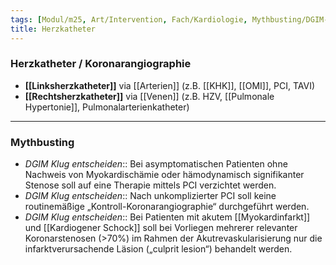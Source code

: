 ```yaml
---
tags: [Modul/m25, Art/Intervention, Fach/Kardiologie, Mythbusting/DGIM-Klug-entscheiden]
title: Herzkatheter
---
```

### Herzkatheter / Koronarangiographie
- **[[Linksherzkatheter]]** via [[Arterien]] (z.B. [[KHK]], [[OMI]], PCI, TAVI)
- **[[Rechtsherzkatheter]]** via [[Venen]] (z.B. HZV, [[Pulmonale Hypertonie]], Pulmonalarterienkatheter)
---
### Mythbusting
- *DGIM Klug entscheiden*:: Bei asymptomatischen Patienten ohne Nachweis von Myokardischämie oder hämodynamisch signifikanter Stenose soll auf eine Therapie mittels PCI verzichtet werden.
- *DGIM Klug entscheiden*:: Nach unkomplizierter PCI soll keine routinemäßige „Kontroll-Koronarangiographie“ durchgeführt werden.
- *DGIM Klug entscheiden*:: Bei Patienten mit akutem [[Myokardinfarkt]] und [[Kardiogener Schock]] soll bei Vorliegen mehrerer relevanter Koronarstenosen (>70%) im Rahmen der Akutrevaskularisierung nur die infarktverursachende Läsion („culprit lesion“) behandelt werden.
